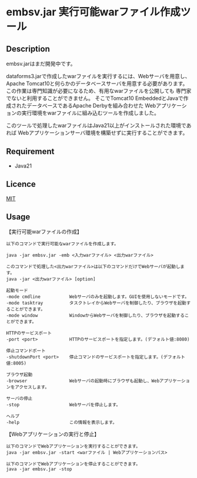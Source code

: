 # embsv.jar 実行可能warファイル作成ツール
## Description

embsv.jarはまだ開発中です。

dataforms3.jarで作成したwarファイルを実行するには、Webサーバを用意し、
Apache Tomcat10と何らかのデータベースサーバを用意する必要があります。
この作業は専門知識が必要になるため、有用なwarファイルを公開しても
専門家でないと利用することができません。
そこでTomcat10 EmbeddedとJavaで作成されたデータベースであるApache Derbyを組み合わせた
Webアプリケーションの実行環境をwarファイルに組み込むツールを作成しました。

このツールで処理したwarファイルはJava21以上がインストールされた環境であれば
Webアプリケーションサーバ環境を構築せずに実行することができます。

## Requirement

* Java21

## Licence
[MIT](https://github.com/takayanagi2087/dataforms/blob/master/LICENSE)

## Usage

【実行可能warファイルの作成】

```
以下のコマンドで実行可能なwarファイルを作成します。

java -jar embsv.jar -emb <入力warファイル> <出力warファイル>

このコマンドで処理した<出力warファイル>は以下のコマンドだけでWebサーバが起動します。
java -jar <出力warファイル> [option]

起動モード
-mode cmdline           Webサーバのみを起動します。GUIを使用しないモードです。
-mode tasktray          タスクトレイからWebサーバを制御したり、ブラウザを起動することができます。
-mode window            WindowからWebサーバを制御したり、ブラウザを起動することができます。

HTTPのサービスポート
-port <port>            HTTPのサービスポートを指定します。(デフォルト値:8080)

停止コマンドポート
-shutdownPort <port>    停止コマンドのサービスポートを指定します。(デフォルト値:8005)

ブラウザ起動
-browser                Webサーバの起動時にブラウザも起動し、Webアプリケーションをアクセスします。

サーバの停止
-stop                   Webサーバを停止します。

ヘルプ
-help                   この情報を表示します。
```

【Webアプリケーションの実行と停止】

```
以下のコマンドでWebアプリケーションを実行することができます。
java -jar embsv.jar -start <warファイル | Webアプリケーションパス>

以下のコマンドでWebアプリケーションを停止することができます。
java -jar embsv.jar -stop
```